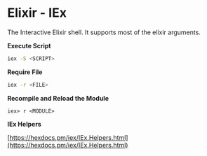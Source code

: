 # Elixir - IEx

The Interactive Elixir shell. It supports most of the elixir arguments.

**Execute Script**

```bash
iex -S <SCRIPT>
```

**Require File**

```bash
iex -r <FILE>
```

**Recompile and Reload the Module**

```
iex> r <MODULE>
```

**IEx Helpers**

[https://hexdocs.pm/iex/IEx.Helpers.html](https://hexdocs.pm/iex/IEx.Helpers.html)
